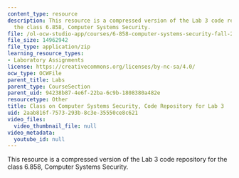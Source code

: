 ```yaml
---
content_type: resource
description: This resource is a compressed version of the Lab 3 code repository for
  the class 6.858, Computer Systems Security.
file: /ol-ocw-studio-app/courses/6-858-computer-systems-security-fall-2014/2aab816f7573293b8c3e35550ce8c621_MIT6_858F14_lab3.zip
file_size: 14962942
file_type: application/zip
learning_resource_types:
- Laboratory Assignments
license: https://creativecommons.org/licenses/by-nc-sa/4.0/
ocw_type: OCWFile
parent_title: Labs
parent_type: CourseSection
parent_uid: 94238b87-4e6f-22ba-6c9b-1808380a482e
resourcetype: Other
title: Class on Computer Systems Security, Code Repository for Lab 3
uid: 2aab816f-7573-293b-8c3e-35550ce8c621
video_files:
  video_thumbnail_file: null
video_metadata:
  youtube_id: null
---
```

This resource is a compressed version of the Lab 3 code repository for the class 6.858, Computer Systems Security.